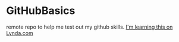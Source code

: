 # GitHubBasics
remote repo to help me test out my github skills. 
[I'm learning this on Lynda.com](http://www.lynda.com)
